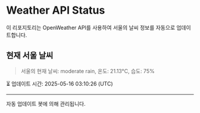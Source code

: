 
# Weather API Status

이 리포지토리는 OpenWeather API를 사용하여 서울의 날씨 정보를 자동으로 업데이트합니다.

## 현재 서울 날씨
> 서울의 현재 날씨: moderate rain, 온도: 21.13°C, 습도: 75%

⏳ 업데이트 시간: 2025-05-16 03:10:26 (UTC)

---
자동 업데이트 봇에 의해 관리됩니다.
